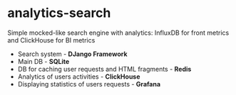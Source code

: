 # analytics-search
Simple mocked-like search engine with analytics: InfluxDB for front metrics and ClickHouse for BI metrics

- Search system - **DJango Framework**
- Main DB - **SQLite**
- DB for caching user requests and HTML fragments - **Redis**
- Analytics of users activities - **ClickHouse**
- Displaying statistics of users requests - **Grafana**
